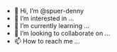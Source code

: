 - 👋 Hi, I’m @spuer-denny
- 👀 I’m interested in ...
- 🌱 I’m currently learning ...
- 💞️ I’m looking to collaborate on ...
- 📫 How to reach me ...

<!---
spuer-denny/spuer-denny is a ✨ special ✨ repository because its `README.md` (this file) appears on your GitHub profile.
You can click the Preview link to take a look at your changes.
--->
